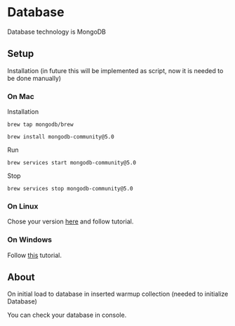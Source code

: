 # Database
Database technology is MongoDB

## Setup

Installation (in future this will be implemented as script, now it is needed to be done manually)

### On Mac

Installation

`brew tap mongodb/brew`

`brew install mongodb-community@5.0`

Run

`brew services start mongodb-community@5.0`

Stop

`brew services stop mongodb-community@5.0`

### On Linux

Chose your version [here](https://docs.mongodb.com/manual/administration/install-on-linux/) and follow tutorial.

### On Windows

Follow [this](https://docs.mongodb.com/manual/tutorial/install-mongodb-on-windows/) tutorial.

## About

On initial load to database in inserted warmup collection (needed to initialize Database)

You can check your database in console.
